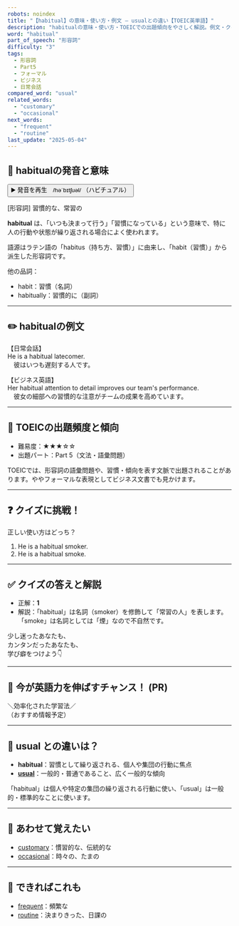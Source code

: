 ```yaml
---
robots: noindex
title: "【habitual】の意味・使い方・例文 ― usualとの違い【TOEIC英単語】"
description: "habitualの意味・使い方・TOEICでの出題傾向をやさしく解説。例文・クイズ付きでusualとの違いもわかりやすく学べます。"
word: "habitual"
part_of_speech: "形容詞"
difficulty: "3"
tags:
  - 形容詞
  - Part5
  - フォーマル
  - ビジネス
  - 日常会話
compared_word: "usual"
related_words:
  - "customary"
  - "occasional"
next_words:
  - "frequent"
  - "routine"
last_update: "2025-05-04"
---
```


## 🔰 habitualの発音と意味

<button class="play-audio" onclick="playTTS('habitual')">
  <span class="play-audio-main">
    ▶️ 発音を再生　/həˈbɪtʃuəl/
  </span>
  <span class="play-audio-sub">
    （ハビチュアル）
  </span>
</button>

[形容詞] 習慣的な、常習の

**habitual** は、「いつも決まって行う」「習慣になっている」という意味で、特に人の行動や状態が繰り返される場合によく使われます。

語源はラテン語の「habitus（持ち方、習慣）」に由来し、「habit（習慣）」から派生した形容詞です。

他の品詞：  
- habit：習慣（名詞）
- habitually：習慣的に（副詞）

---

## ✏️ habitualの例文

【日常会話】  
He is a habitual latecomer.  
　彼はいつも遅刻する人です。

【ビジネス英語】  
Her habitual attention to detail improves our team's performance.  
　彼女の細部への習慣的な注意がチームの成果を高めています。

---

## 🎯 TOEICの出題頻度と傾向

- 難易度：★★★☆☆
- 出題パート：Part 5（文法・語彙問題）

TOEICでは、形容詞の語彙問題や、習慣・傾向を表す文脈で出題されることがあります。ややフォーマルな表現としてビジネス文書でも見かけます。

---

## ❓ クイズに挑戦！

正しい使い方はどっち？

1. He is a habitual smoker.  
2. He is a habitual smoke.

---

## ✅ クイズの答えと解説

- 正解：**1**
- 解説：「habitual」は名詞（smoker）を修飾して「常習の人」を表します。「smoke」は名詞としては「煙」なので不自然です。

少し迷ったあなたも、  
カンタンだったあなたも、  
学び癖をつけよう👇️

---

## 🚀 今が英語力を伸ばすチャンス！ (PR)

<div class="info-center">
＼効率化された学習法／<br>  
（おすすめ情報予定）
</div>

---

## 🤔  usual との違いは？

- **habitual**：習慣として繰り返される、個人や集団の行動に焦点
- **[usual](/word/usual/)**：一般的・普通であること、広く一般的な傾向

「habitual」は個人や特定の集団の繰り返される行動に使い、「usual」は一般的・標準的なことに使います。

---

## 🧩 あわせて覚えたい

- [customary](/word/customary/)：慣習的な、伝統的な
- [occasional](/word/occasional/)：時々の、たまの

---

## 📖 できればこれも

- [frequent](/word/frequent/)：頻繁な
- [routine](/word/routine/)：決まりきった、日課の

<!-- cvid: aid28_bid40 -->
